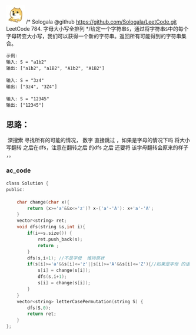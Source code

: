 ![](https://github.com/Sologala/SomeThings/blob/master/face.jpg?raw=true)
/*
    Sologala   @github    https://github.com/Sologala/LeetCode.git
    LeetCode   784. 字母大小写全排列
*/给定一个字符串`S`，通过将字符串`S`中的每个字母转变大小写，我们可以获得一个新的字符串。返回所有可能得到的字符串集合。

```
示例:
输入: S = "a1b2"
输出: ["a1b2", "a1B2", "A1b2", "A1B2"]

输入: S = "3z4"
输出: ["3z4", "3Z4"]

输入: S = "12345"
输出: ["12345"]
```

## **思路：**

​	深搜索 寻找所有的可能的情况，  数字 直接跳过 ，如果是字母的情况下吗 将大小写翻转 之后在dfs，注意在翻转之后 的dfs 之后 还要将 该字母翻转会原来的样子 ，。

### **ac_code**
```c
class Solution {
public:
    
    char change(char x){
        return (x>='a'&&x<='z')? x-('a'-'A'): x+'a'-'A'; 
    }
    vector<string> ret;
    void dfs(string &s,int i){
        if(i==s.size()) {
            ret.push_back(s);
            return ;
        }
        dfs(s,i+1); //不是字母  维持原状
        if(s[i]>='a'&&s[i]<='z'||s[i]>='A'&&s[i]<='Z'){//如果是字母 的话 改变
            s[i] = change(s[i]); 
            dfs(s,i+1);
            s[i] = change(s[i]); 
        }
    }
    vector<string> letterCasePermutation(string S) {
        dfs(S,0);
        return ret;
    }
};
```